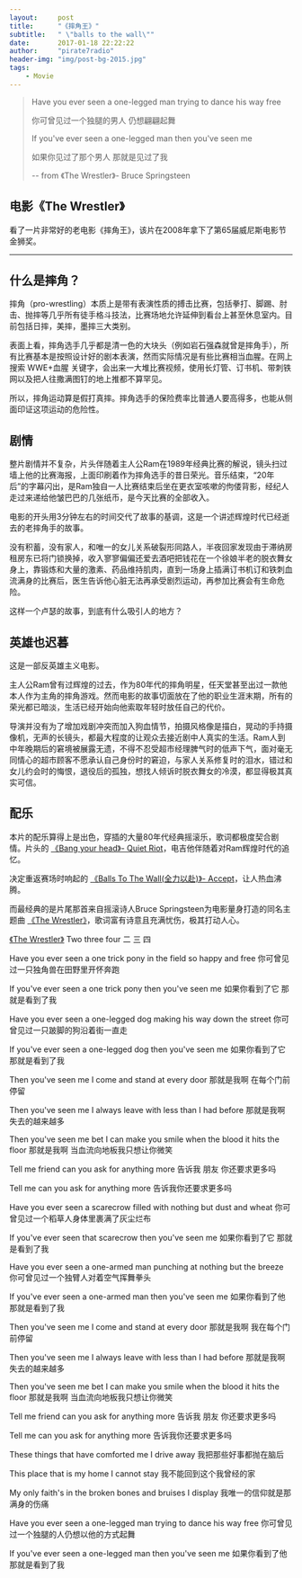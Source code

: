 ```yaml
---
layout:     post
title:      "《摔角王》"
subtitle:   " \"balls to the wall\""
date:       2017-01-18 22:22:22
author:     "pirate7radio"
header-img: "img/post-bg-2015.jpg"
tags:
    - Movie
---
```


> Have you ever seen a one-legged man trying to dance his way free 
>
> 你可曾见过一个独腿的男人 仍想翩翩起舞
>
> If you've ever seen a one-legged man then you've seen me 
>
> 如果你见过了那个男人 那就是见过了我
>
> -- from 《The Wrestler》- Bruce Springsteen

## 电影《The Wrestler》

看了一片非常好的老电影《摔角王》，该片在2008年拿下了第65届威尼斯电影节金狮奖。

---

## 什么是摔角？

摔角（pro-wrestling）本质上是带有表演性质的搏击比赛，包括拳打、脚踢、肘击、抛摔等几乎所有徒手格斗技法，比赛场地允许延伸到看台上甚至休息室内。目前包括日摔，美摔，墨摔三大类别。

表面上看，摔角选手几乎都是清一色的大块头（例如岩石强森就曾是摔角手），所有比赛基本是按照设计好的剧本表演，然而实际情况是有些比赛相当血腥。在网上搜索 WWE+血腥 关键字，会出来一大堆比赛视频，使用长灯管、订书机、带刺铁网以及把人往撒满图钉的地上推都不算罕见。

所以，摔角运动算是假打真摔。摔角选手的保险费率比普通人要高得多，也能从侧面印证这项运动的危险性。

## 剧情

整片剧情并不复杂，片头伴随着主人公Ram在1989年经典比赛的解说，镜头扫过墙上他的比赛海报，上面印刷着作为摔角选手的昔日荣光。音乐结束，“20年后”的字幕闪出，是Ram独自一人比赛结束后坐在更衣室咳嗽的佝偻背影，经纪人走过来递给他皱巴巴的几张纸币，是今天比赛的全部收入。

电影的开头用3分钟左右的时间交代了故事的基调，这是一个讲述辉煌时代已经逝去的老摔角手的故事。

没有积蓄，没有家人，和唯一的女儿关系破裂形同路人，半夜回家发现由于滞纳房租房东已将门锁换掉，收入寥寥偏偏还爱去酒吧把钱花在一个徐娘半老的脱衣舞女身上，靠锻炼和大量的激素、药品维持肌肉，直到一场身上插满订书机订和铁刺血流满身的比赛后，医生告诉他心脏无法再承受剧烈运动，再参加比赛会有生命危险。

这样一个卢瑟的故事，到底有什么吸引人的地方？

## 英雄也迟暮

这是一部反英雄主义电影。

主人公Ram曾有过辉煌的过去，作为80年代的摔角明星，任天堂甚至出过一款他本人作为主角的摔角游戏。然而电影的故事切面放在了他的职业生涯末期，所有的荣光都已暗淡，生活已经开始向他索取年轻时放任自己的代价。

导演并没有为了增加戏剧冲突而加入狗血情节，拍摄风格像是描白，晃动的手持摄像机，无声的长镜头，都最大程度的让观众去接近剧中人真实的生活。Ram人到中年晚期后的窘境被展露无遗，不得不忍受超市经理脾气时的低声下气，面对毫无同情心的超市顾客不愿承认自己身份时的窘迫，与家人关系修复时的泪水，错过和女儿约会时的悔恨，退役后的孤独，想找人倾诉时脱衣舞女的冷漠，都显得极其真实可信。

## 配乐
本片的配乐算得上是出色，穿插的大量80年代经典摇滚乐，歌词都极度契合剧情。片头的 [《Bang your head》- Quiet Riot](http://music.163.com/#/song?id=5042297)，电吉他伴随着对Ram辉煌时代的追忆。

决定重返赛场时响起的 [《Balls To The Wall(全力以赴)》- Accept](http://music.163.com/#/song?id=5042307)，让人热血沸腾。

而最经典的是片尾那首来自摇滚诗人Bruce Springsteen为电影量身打造的同名主题曲 [《The Wrestler》](http://music.163.com/#/song?id=16657771)，歌词富有诗意且充满忧伤，极其打动人心。

[《The Wrestler》](http://music.163.com/#/song?id=16657771)
Two three four 
二 三 四

Have you ever seen a one trick pony in the field so happy and free 
你可曾见过一只独角兽在田野里开怀奔跑

If you've ever seen a one trick pony then you've seen me 
如果你看到了它 那就是看到了我

Have you ever seen a one-legged dog making his way down the street 
你可曾见过一只跛脚的狗沿着街一直走

If you've ever seen a one-legged dog then you've seen me 
如果你看到了它 那就是看到了我

Then you've seen me I come and stand at every door 
那就是我啊 在每个门前停留

Then you've seen me I always leave with less than I had before 
那就是我啊 失去的越来越多

Then you've seen me bet I can make you smile when the blood it hits the floor 
那就是我啊 当血流向地板我只想让你微笑

Tell me friend can you ask for anything more 
告诉我 朋友 你还要求更多吗

Tell me can you ask for anything more 
告诉我你还要求更多吗

Have you ever seen a scarecrow filled with nothing but dust and wheat 
你可曾见过一个稻草人身体里裹满了灰尘烂布

If you've ever seen that scarecrow then you've seen me
如果你看到了它 那就是看到了我

Have you ever seen a one-armed man punching at nothing but the breeze 
你可曾见过一个独臂人对着空气挥舞拳头

If you've ever seen a one-armed man then you've seen me 
如果你看到了他 那就是看到了我

Then you've seen me I come and stand at every door 
那就是我啊 我在每个门前停留

Then you've seen me I always leave with less than I had before 
那就是我啊 失去的越来越多

Then you've seen me bet I can make you smile when the blood it hits the floor 
那就是我啊 当血流向地板我只想让你微笑

Tell me friend can you ask for anything more 
告诉我 朋友 你还要求更多吗

Tell me can you ask for anything more 
告诉我你还要求更多吗

These things that have comforted me I drive away 
我把那些好事都抛在脑后

This place that is my home I cannot stay 
我不能回到这个我曾经的家

My only faith's in the broken bones and bruises I display
我唯一的信仰就是那满身的伤痛

Have you ever seen a one-legged man trying to dance his way free 
你可曾见过一个独腿的人仍想以他的方式起舞

If you've ever seen a one-legged man then you've seen me 
如果你看到了他 那就是看到了我

